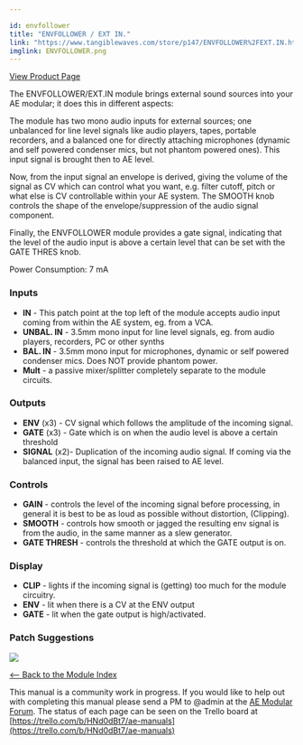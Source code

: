 ```yaml
---

id: envfollower
title: "ENVFOLLOWER / EXT IN."
link: "https://www.tangiblewaves.com/store/p147/ENVFOLLOWER%2FEXT.IN.html"
imglink: ENVFOLLOWER.png
---
```



[View Product Page](https://www.tangiblewaves.com/store/p147/ENVFOLLOWER%2FEXT.IN.html)

The ENVFOLLOWER/EXT.IN module brings external sound sources into your AE modular; it does this in different aspects:

The module has two mono audio inputs for external sources; one unbalanced for line level signals like audio players, tapes, portable recorders, and a balanced one for directly attaching microphones (dynamic and self powered condenser mics, but not phantom powered ones). This input signal is brought then to AE level.

Now, from the input signal an envelope is derived, giving the volume of the signal as CV which can control what you want, e.g. filter cutoff, pitch or what else is CV controllable within your AE system. The SMOOTH knob controls the shape of the envelope/suppression of the audio signal component.

Finally, the ENVFOLLOWER module provides a gate signal, indicating that the level of the audio input is above a certain level that can be set with the GATE THRES knob.

Power Consumption: 7 mA

### Inputs

*   **IN** - This patch point at the top left of the module accepts audio input coming from within the AE system, eg. from a VCA.
*   **UNBAL. IN** - 3.5mm mono input for line level signals, eg. from audio players, recorders, PC or other synths
*   **BAL. IN** - 3.5mm mono input for microphones, dynamic or self powered condenser mics. Does NOT provide phantom power.
*   **Mult** - a passive mixer/splitter completely separate to the module circuits.

### Outputs

*   **ENV** (x3) - CV signal which follows the amplitude of the incoming signal.
*   **GATE** (x3) - Gate which is on when the audio level is above a certain threshold
*   **SIGNAL** (x2)- Duplication of the incoming audio signal. If coming via the balanced input, the signal has been raised to AE level.

### Controls

*   **GAIN** - controls the level of the incoming signal before processing, in general it is best to be as loud as possible without distortion, (Clipping).
*   **SMOOTH** - controls how smooth or jagged the resulting env signal is from the audio, in the same manner as a slew generator.
*   **GATE THRESH** - controls the threshold at which the GATE output is on.

### Display

*   **CLIP** - lights if the incoming signal is (getting) too much for the module circuitry.
*   **ENV** - lit when there is a CV at the ENV output
*   **GATE** - lit when the gate output is high/activated.

### Patch Suggestions

[![](/images/th00---ENVFOLLOWER.png.jpg)](https://wiki.aemodular.com/uploads/AeManual/ENVFOLLOWER/ENVFOLLOWER.png "ENVFOLLOWER")

[<-- Back to the Module Index](https://wiki.aemodular.com/pmwiki.php/AeManual/Modules)

This manual is a community work in progress. If you would like to help out with completing this manual please send a PM to @admin at the [AE Modular Forum](http://forum.aemodular.com). The status of each page can be seen on the Trello board at [https://trello.com/b/HNd0dBt7/ae-manuals](https://trello.com/b/HNd0dBt7/ae-manuals)